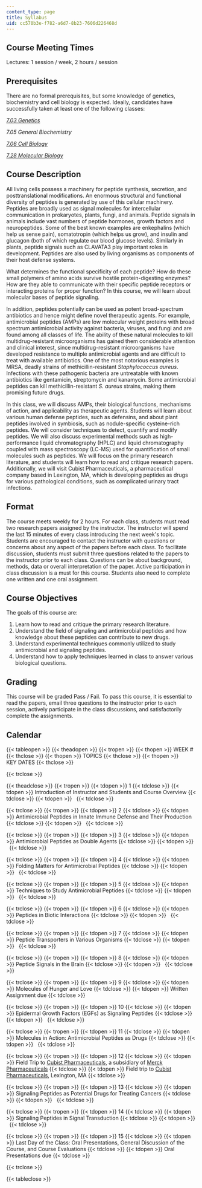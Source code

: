 ```yaml
---
content_type: page
title: Syllabus
uid: cc570b3e-f782-a6d7-8b23-7606d226468d
---
```


Course Meeting Times
--------------------

Lectures: 1 session / week, 2 hours / session

Prerequisites
-------------

There are no formal prerequisites, but some knowledge of genetics, biochemistry and cell biology is expected. Ideally, candidates have successfully taken at least one of the following classes:

[_7.03 Genetics_](/courses/7-03-genetics-fall-2004)

_7.05 General Biochemistry_

[_7.06 Cell Biology_](/courses/7-06-cell-biology-spring-2007)

[_7.28 Molecular Biology_](/courses/7-28-molecular-biology-spring-2005)

Course Description
------------------

All living cells possess a machinery for peptide synthesis, secretion, and posttranslational modifications. An enormous structural and functional diversity of peptides is generated by use of this cellular machinery. Peptides are broadly used as signal molecules for intercellular communication in prokaryotes, plants, fungi, and animals. Peptide signals in animals include vast numbers of peptide hormones, growth factors and neuropeptides. Some of the best known examples are enkephalins (which help us sense pain), somatotropin (which helps us grow), and insulin and glucagon (both of which regulate our blood glucose levels). Similarly in plants, peptide signals such as CLAVATA3 play important roles in development. Peptides are also used by living organisms as components of their host defense systems.

What determines the functional specificity of each peptide? How do these small polymers of amino acids survive hostile protein-digesting enzymes? How are they able to communicate with their specific peptide receptors or interacting proteins for proper function? In this course, we will learn about molecular bases of peptide signaling.

In addition, peptides potentially can be used as potent broad-spectrum antibiotics and hence might define novel therapeutic agents. For example, antimicrobial peptides (AMPs) are low molecular weight proteins with broad spectrum antimicrobial activity against bacteria, viruses, and fungi and are found among all classes of life. The ability of these natural molecules to kill multidrug-resistant microorganisms has gained them considerable attention and clinical interest, since multidrug-resistant microorganisms have developed resistance to multiple antimicrobial agents and are difficult to treat with available antibiotics. One of the most notorious examples is MRSA, deadly strains of methicillin-resistant _Staphylococcus aureus_. Infections with these pathogenic bacteria are untreatable with known antibiotics like gentamicin, streptomycin and kanamycin. Some antimicrobial peptides can kill methicillin-resistant _S. aureus_ strains, making them promising future drugs.

In this class, we will discuss AMPs, their biological functions, mechanisms of action, and applicability as therapeutic agents. Students will learn about various human defense peptides, such as defensins, and about plant peptides involved in symbiosis, such as nodule-specific cysteine-rich peptides. We will consider techniques to detect, quantify and modify peptides. We will also discuss experimental methods such as high-performance liquid chromatography (HPLC) and liquid chromatography coupled with mass spectroscopy (LC-MS) used for quantification of small molecules such as peptides. We will focus on the primary research literature, and students will learn how to read and critique research papers. Additionally, we will visit Cubist Pharmaceuticals, a pharmaceutical company based in Lexington, MA, which is developing peptides as drugs for various pathological conditions, such as complicated urinary tract infections.

Format
------

The course meets weekly for 2 hours. For each class, students must read two research papers assigned by the instructor. The instructor will spend the last 15 minutes of every class introducing the next week's topic. Students are encouraged to contact the instructor with questions or concerns about any aspect of the papers before each class. To facilitate discussion, students must submit three questions related to the papers to the instructor prior to each class. Questions can be about background, methods, data or overall interpretation of the paper. Active participation in class discussion is a must for this course. Students also need to complete one written and one oral assignment.

Course Objectives
-----------------

The goals of this course are:

1.  Learn how to read and critique the primary research literature.
2.  Understand the field of signaling and antimicrobial peptides and how knowledge about these peptides can contribute to new drugs.
3.  Understand experimental techniques commonly utilized to study antimicrobial and signaling peptides.
4.  Understand how to apply techniques learned in class to answer various biological questions.

Grading
-------

This course will be graded Pass / Fail. To pass this course, it is essential to read the papers, email three questions to the instructor prior to each session, actively participate in the class discussions, and satisfactorily complete the assignments.

Calendar
--------

{{< tableopen >}}
{{< theadopen >}}
{{< tropen >}}
{{< thopen >}}
WEEK #
{{< thclose >}}
{{< thopen >}}
TOPICS
{{< thclose >}}
{{< thopen >}}
KEY DATES
{{< thclose >}}

{{< trclose >}}

{{< theadclose >}}
{{< tropen >}}
{{< tdopen >}}
1
{{< tdclose >}}
{{< tdopen >}}
Introduction of Instructor and Students and Course Overview
{{< tdclose >}}
{{< tdopen >}}
 
{{< tdclose >}}

{{< trclose >}}
{{< tropen >}}
{{< tdopen >}}
2
{{< tdclose >}}
{{< tdopen >}}
Antimicrobial Peptides in Innate Immune Defense and Their Production
{{< tdclose >}}
{{< tdopen >}}
 
{{< tdclose >}}

{{< trclose >}}
{{< tropen >}}
{{< tdopen >}}
3
{{< tdclose >}}
{{< tdopen >}}
Antimicrobial Peptides as Double Agents
{{< tdclose >}}
{{< tdopen >}}
 
{{< tdclose >}}

{{< trclose >}}
{{< tropen >}}
{{< tdopen >}}
4
{{< tdclose >}}
{{< tdopen >}}
Folding Matters for Antimicrobial Peptides
{{< tdclose >}}
{{< tdopen >}}
 
{{< tdclose >}}

{{< trclose >}}
{{< tropen >}}
{{< tdopen >}}
5
{{< tdclose >}}
{{< tdopen >}}
Techniques to Study Antimicrobial Peptides
{{< tdclose >}}
{{< tdopen >}}
 
{{< tdclose >}}

{{< trclose >}}
{{< tropen >}}
{{< tdopen >}}
6
{{< tdclose >}}
{{< tdopen >}}
Peptides in Biotic Interactions
{{< tdclose >}}
{{< tdopen >}}
 
{{< tdclose >}}

{{< trclose >}}
{{< tropen >}}
{{< tdopen >}}
7
{{< tdclose >}}
{{< tdopen >}}
Peptide Transporters in Various Organisms
{{< tdclose >}}
{{< tdopen >}}
 
{{< tdclose >}}

{{< trclose >}}
{{< tropen >}}
{{< tdopen >}}
8
{{< tdclose >}}
{{< tdopen >}}
Peptide Signals in the Brain
{{< tdclose >}}
{{< tdopen >}}
 
{{< tdclose >}}

{{< trclose >}}
{{< tropen >}}
{{< tdopen >}}
9
{{< tdclose >}}
{{< tdopen >}}
Molecules of Hunger and Love
{{< tdclose >}}
{{< tdopen >}}
Written Assignment due
{{< tdclose >}}

{{< trclose >}}
{{< tropen >}}
{{< tdopen >}}
10
{{< tdclose >}}
{{< tdopen >}}
Epidermal Growth Factors (EGFs) as Signaling Peptides
{{< tdclose >}}
{{< tdopen >}}
 
{{< tdclose >}}

{{< trclose >}}
{{< tropen >}}
{{< tdopen >}}
11
{{< tdclose >}}
{{< tdopen >}}
Molecules in Action: Antimicrobial Peptides as Drugs
{{< tdclose >}}
{{< tdopen >}}
 
{{< tdclose >}}

{{< trclose >}}
{{< tropen >}}
{{< tdopen >}}
12
{{< tdclose >}}
{{< tdopen >}}
Field Trip to [Cubist Pharmaceuticals](https://en.wikipedia.org/wiki/Cubist_Pharmaceuticals), a subsidiary of [Merck Pharmaceuticals](http://www.merck.com/index.html)
{{< tdclose >}}
{{< tdopen >}}
Field trip to [Cubist Pharmaceuticals](https://en.wikipedia.org/wiki/Cubist_Pharmaceuticals), Lexington, MA
{{< tdclose >}}

{{< trclose >}}
{{< tropen >}}
{{< tdopen >}}
13
{{< tdclose >}}
{{< tdopen >}}
Signaling Peptides as Potential Drugs for Treating Cancers
{{< tdclose >}}
{{< tdopen >}}
 
{{< tdclose >}}

{{< trclose >}}
{{< tropen >}}
{{< tdopen >}}
14
{{< tdclose >}}
{{< tdopen >}}
Signaling Peptides in Signal Transduction
{{< tdclose >}}
{{< tdopen >}}
 
{{< tdclose >}}

{{< trclose >}}
{{< tropen >}}
{{< tdopen >}}
15
{{< tdclose >}}
{{< tdopen >}}
Last Day of the Class: Oral Presentations, General Discussion of the Course, and Course Evaluations
{{< tdclose >}}
{{< tdopen >}}
Oral Presentations due
{{< tdclose >}}

{{< trclose >}}

{{< tableclose >}}